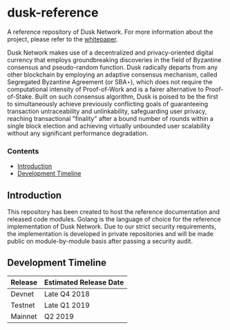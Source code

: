# dusk-reference
A reference repository of Dusk Network. For more information about the project, please refer to the [whitepaper](https://github.com/dusk-network/whitepaper/releases/download/v0.3/dusk-whitepaper.pdf).

Dusk Network makes use of a decentralized and privacy-oriented digital currency that employs groundbreaking discoveries in the field of Byzantine consensus and pseudo-random function. Dusk radically departs from any other blockchain by employing an adaptive consensus mechanism, called Segregated Byzantine Agreement (or SBA⋆), which does not require the computational intensity of Proof-of-Work and is a fairer alternative to Proof-of-Stake. Built on such consensus algorithm, Dusk is poised to be the first to simultaneously achieve previously conflicting goals of guaranteeing transaction untraceability and unlinkability, safeguarding user privacy, reaching transactional "finality" after a bound number of rounds within a single block election and achieving virtually unbounded user scalability without any significant performance degradation.

### Contents
* [Introduction](https://github.com/dusk-network/dusk-reference/blob/master/README.md#introduction)
* [Development Timeline](https://github.com/dusk-network/dusk-reference/blob/master/README.md#development-timeline)

## Introduction
This repository has been created to host the reference documentation and released code modules. Golang is the language of choice for the reference implementation of Dusk Network. Due to our strict security requirements, the implementation is developed in private repositories and will be made public on module-by-module basis after passing a security audit.

## Development Timeline
Release | Estimated Release Date
---|---
Devnet|Late Q4 2018
Testnet|Late Q1 2019
Mainnet|Q2 2019

